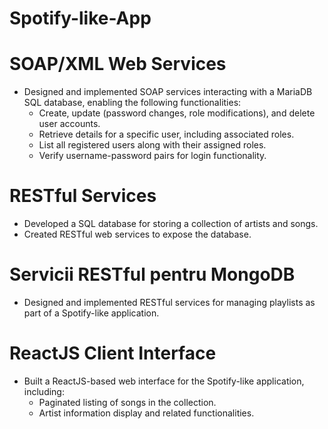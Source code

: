 # Spotify-like-App

# SOAP/XML Web Services

* Designed and implemented SOAP services interacting with a MariaDB SQL database, enabling the following functionalities:
	* Create, update (password changes, role modifications), and delete user accounts.
	* Retrieve details for a specific user, including associated roles.
	* List all registered users along with their assigned roles.
	* Verify username-password pairs for login functionality.
	
    
 # RESTful Services
 
* Developed a SQL database for storing a collection of artists and songs.
* Created RESTful web services to expose the database.
	

# Servicii RESTful pentru MongoDB

* Designed and implemented RESTful services for managing playlists as part of a Spotify-like application.


# ReactJS Client Interface

* Built a ReactJS-based web interface for the Spotify-like application, including:
	* Paginated listing of songs in the collection.
	* Artist information display and related functionalities.
